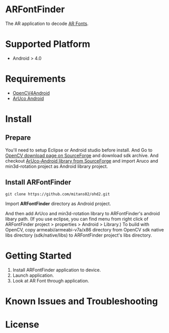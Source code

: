 # ARFontFinder
The AR application to decode [AR Fonts](../tree/master/fonts).

# Supported Platform
* Android > 4.0

# Requirements
* [OpenCV4Android](http://docs.opencv.org/doc/tutorials/introduction/android_binary_package/O4A_SDK.html)
* [ArUco Android](https://code.google.com/p/aruco-android/)

# Install
## Prepare
You'll need to setup Eclipse or Android studio before install. And Go to [OpenCV download page on SourceForge](http://sourceforge.net/projects/opencvlibrary/files/opencv-android/) and download sdk archive. And checkout [ArUco-Android library from SourceForge](https://code.google.com/p/aruco-android/source/checkout) and import Aruco and min3d-rotation project as Android library project.

## Install ARFontFinder
	git clone https://github.com/mitans02/ohd2.git
Import **ARFontFinder** directory as Android project. 

And then add ArUco and min3d-rotation library to ARFontFinder's android libary path. (If you use eclipse, you can find menu from right click of ARFontFinder project > properties > Android > Library.) 
To build with OpenCV, copy armeabi/armeabi-v7a/x86 directory from OpenCV sdk native libs directory (sdk/native/libs) to ARFontFinder project's libs directory. 

# Getting Started
1. Install ARFontFinder application to device.
1. Launch application.
1. Look at AR Font through application.

# Known Issues and Troubleshooting
# License